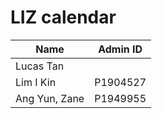 # LIZ calendar


|Name          |Admin ID | 
|--------------|---------|
|Lucas Tan     |         |
|Lim I Kin     |P1904527 |
|Ang Yun, Zane |P1949955 |